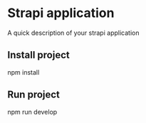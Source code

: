 # Strapi application

A quick description of your strapi application

## Install project
npm install

## Run project 
npm run develop
